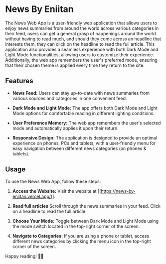 # News By Eniitan

The News Web App is a user-friendly web application that allows users to enjoy news summaries from around the world across various categories in their feed, users can get a general grasp of happenings around the world without having to read much, and should they come across an headline that interests them, they can click on the headline to read the full article. This application also provides a seamless experience with both Dark Mode and Light Mode functionalities, allowing users to customize their experience. Additionally, the web app remembers the user's preferred mode, ensuring that their chosen theme is applied every time they return to the site.

## Features

- **News Feed:** Users can stay up-to-date with news summaries from various sources and categories in one convenient feed.

- **Dark Mode and Light Mode:** The app offers both Dark Mode and Light Mode options for comfortable reading in different lighting conditions.

- **User Preference Memory:** The web app remembers the user's selected mode and automatically applies it upon their return.

- **Responsive Design:** The application is designed to provide an optimal experience on phones, PCs and tablets, with a user-friendly menu for easy navigation between different news categories (on phones & tablets).

## Usage

To use the News Web App, follow these steps:

1. **Access the Website:** Visit the website at [(https://news-by-eniitan.vercel.app/)].

2. **Read full articles** Scroll through the news summaries in your feed. Click on a headline to read the full article.

3. **Choose Your Mode:** Toggle between Dark Mode and Light Mode using the mode switch located in the top-right corner of the screen.

4. **Navigate to Categories:** If you are using a phone or tablet, access different news categories by clicking the menu icon in the top-right corner of the screen.

Happy reading! 📰🌐
